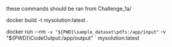 these commands should be ran from Challenge_1a/

docker build -t mysolution:latest .

docker run --rm `
  -v "${PWD}\sample_dataset\pdfs:/app/input" `
  -v "${PWD}\CodeOutput:/app/output" `
  mysolution:latest
